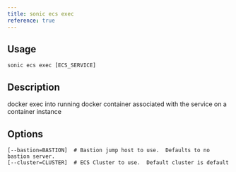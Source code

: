 ```yaml
---
title: sonic ecs exec
reference: true
---
```


## Usage

    sonic ecs exec [ECS_SERVICE]

## Description

docker exec into running docker container associated with the service on a container instance


## Options

```
[--bastion=BASTION]  # Bastion jump host to use.  Defaults to no bastion server.
[--cluster=CLUSTER]  # ECS Cluster to use.  Default cluster is default
```

